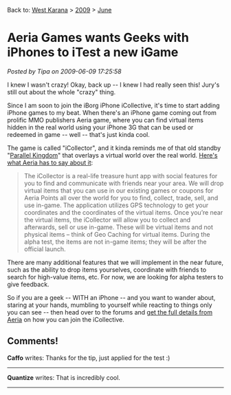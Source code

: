 Back to: [West Karana](/posts/westkarana.md) > [2009](/posts/2009/westkarana.md) > [June](./westkarana.md)
# Aeria Games wants Geeks with iPhones to iTest a new iGame

*Posted by Tipa on 2009-06-09 17:25:58*

I knew I wasn't crazy! Okay, back up -- I knew I had really seen this! Jury's still out about the whole "crazy" thing.

Since I am soon to join the iBorg iPhone iCollective, it's time to start adding iPhone games to my beat. When there's an iPhone game coming out from prolific MMO publishers Aeria game, where you can find virtual items hidden in the real world using your iPhone 3G that can be used or redeemed in game -- well -- that's just kinda cool.

The game is called "iCollector", and it kinda reminds me of that old standby "[Parallel Kingdom](http://www.parallelkingdom.com/home.shtml)" that overlays a virtual world over the real world. [Here's what Aeria has to say about it](http://forums.aeriagames.com/viewtopic.php?t=429102):


> The iCollector is a real-life treasure hunt app with social features for you to find and communicate with friends near your area. We will drop virtual items that you can use in our existing games or coupons for Aeria Points all over the world for you to find, collect, trade, sell, and use in-game. The application utilizes GPS technology to get your coordinates and the coordinates of the virtual items. Once you’re near the virtual items, the iCollector will allow you to collect and afterwards, sell or use in-game. These will be virtual items and not physical items – think of Geo Caching for virtual items. During the alpha test, the items are not in-game items; they will be after the official launch.

There are many additional features that we will implement in the near future, such as the ability to drop items yourselves, coordinate with friends to search for high-value items, etc. For now, we are looking for alpha testers to give feedback.




So if you are a geek -- WITH an iPhone -- and you want to wander about, staring at your hands, mumbling to yourself while reacting to things only you can see -- then head over to the forums and [get the full details from Aeria](http://forums.aeriagames.com/viewtopic.php?t=429102) on how you can join the iCollective.

## Comments!

**Caffo** writes: Thanks for the tip, just applied for the test :)

---

**Quantize** writes: That is incredibly cool.

---

